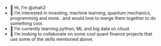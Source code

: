 - 👋 Hi, I’m @zhah2
- 👀 I’m interested in investing, machine learning, quantum mechanics, programming and more...and would love to merge them together to do something cool.
- 🌱 I’m currently learning python, ML and big data on cloud.
- 💞️ I’m looking to collaborate on some cool quant finance projects that use some of the skills mentioned above.

<!---
zhah2/zhah2 is a ✨ special ✨ repository because its `README.md` (this file) appears on your GitHub profile.
You can click the Preview link to take a look at your changes.
--->
